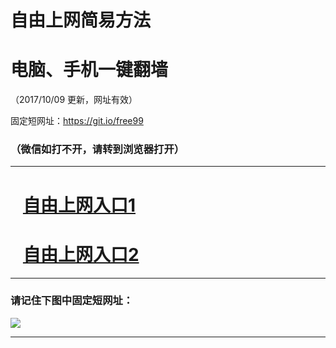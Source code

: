 ﻿# 自由上网简易方法

# 电脑、手机一键翻墙

（2017/10/09 更新，网址有效）

固定短网址：https://git.io/free99

### （微信如打不开，请转到浏览器打开）


***





# &nbsp;&nbsp; <a href="http://ft3006218075.fwq-tz-1001.info/fwqtz01.html?t=10090016735 " target="_blank">自由上网入口1</a>
# &nbsp;&nbsp; <a href="http://ft2157110618.fwq-tz-1002.info/fwqtz02.html?t=10090012233 " target="_blank">自由上网入口2</a>
***

### 请记住下图中固定短网址：

<img src="https://s3-us-west-2.amazonaws.com/fwq-1001/yjfq-20170905okok.png" /> 


***

